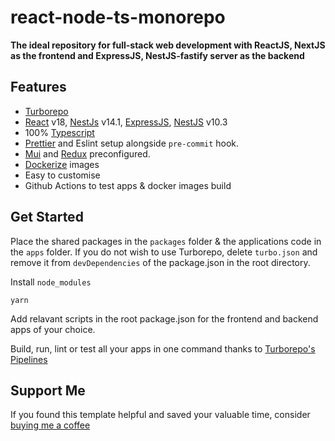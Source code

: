 # react-node-ts-monorepo

**The ideal repository for full-stack web development with ReactJS, NextJS as the frontend and ExpressJS, NestJS-fastify server as the backend**

## Features

- [Turborepo](https://turborepo.org/)
- [React](https://reactjs.org/) v18, [NestJs](https://nestjs.com/) v14.1, [ExpressJS](https://expressjs.com/), [NestJS](https://nestjs.com/) v10.3
- 100% [Typescript](https://www.typescriptlang.org/)
- [Prettier](https://prettier.io/) and Eslint setup alongside `pre-commit` hook.
- [Mui](https://mui.com/) and [Redux](https://redux.js.org/) preconfigured.
- [Dockerize](https://docs.docker.com/) images
- Easy to customise
- Github Actions to test apps & docker images build

## Get Started

Place the shared packages in the `packages` folder & the applications code in the `apps` folder.
If you do not wish to use Turborepo, delete `turbo.json` and remove it from `devDependencies` of the package.json in the root directory.

Install `node_modules`

```
yarn
```

Add relavant scripts in the root package.json for the frontend and backend apps of your choice.

Build, run, lint or test all your apps in one command thanks to [Turborepo's Pipelines](https://turborepo.org/docs/core-concepts/pipelines)

## Support Me

If you found this template helpful and saved your valuable time, consider [buying me a coffee](https://www.buymeacoffee.com/nish1896)
